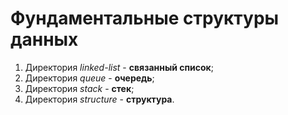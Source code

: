 # Фундаментальные структуры данных
  1. Директория *linked-list* - **связанный список**;
  2. Директория *queue* - **очередь**;
  3. Директория *stack* - **стек**;
  4. Директория *structure* - **структура**.
